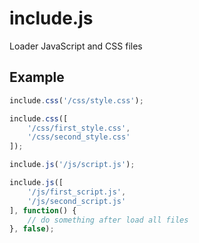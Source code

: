 # include.js
Loader JavaScript and CSS files

## Example

```js
include.css('/css/style.css');
```

```js
include.css([
    '/css/first_style.css',
    '/css/second_style.css'
]);
```

```js
include.js('/js/script.js');
```

```js
include.js([
    '/js/first_script.js',
    '/js/second_script.js'
], function() {
    // do something after load all files
}, false);
```
